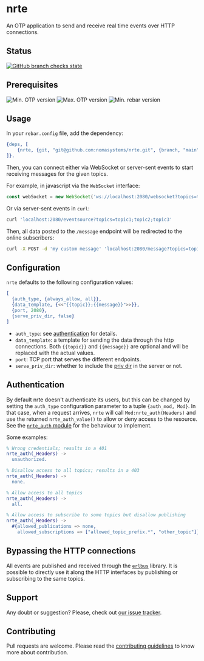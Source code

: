 # nrte

An OTP application to send and receive real time events over HTTP connections.

## Status
[![GitHub branch checks state](https://github.com/nomasystems/nrte/actions/workflows/ci.yml/badge.svg)](https://github.com/nomasystems/nrte/actions/workflows/ci.yml)


## Prerequisites

![Min. OTP version](https://img.shields.io/badge/min._OTP-25.3.2-blue)
![Max. OTP version](https://img.shields.io/badge/max._OTP-26-blue)
![Min. rebar version](https://img.shields.io/badge/min._rebar-3.22.X-blue)

## Usage

In your `rebar.config` file, add the dependency:
```erl
{deps, [
    {nrte, {git, "git@github.com:nomasystems/nrte.git", {branch, "main"}}}
]}.
```

Then, you can connect either via WebSocket or server-sent events to start receiving messages for the given topics.

For example, in javascript via the `WebSocket` interface:
```js
const webSocket = new WebSocket('ws://localhost:2080/websocket?topics=topic1;topic2;topic3');
```

Or via server-sent events in `curl`:
```sh
curl 'localhost:2080/eventsource?topics=topic1;topic2;topic3'
```

Then, all data posted to the `/message` endpoint will be redirected to the online subscribers:
```sh
curl -X POST -d 'my custom message' 'localhost:2080/message?topics=topic1'
```

## Configuration

`nrte` defaults to the following configuration values:
```erl
[
  {auth_type, {always_allow, all}},
  {data_template, {<<"{{topic}};{{message}}">>}},
  {port, 2080},
  {serve_priv_dir, false}
]
```

* `auth_type`: see [authentication](#authentication) for details.
* `data_template`: a template for sending the data through the http connections. Both `{{topic}}` and `{{message}}` are optional and will be replaced with the actual values.
* `port`: TCP port that serves the different endpoints.
* `serve_priv_dir`: whether to include the [priv dir](/priv/) in the server or not.

## Authentication

By default nrte doesn't authenticate its users, but this can be changed by setting the `auth_type` configuration parameter to a tuple `{auth_mod, Mod}`. In that case, when a request arrives, `nrte` will call `Mod:nrte_auth(Headers)` and use the returned `nrte_auth_value()` to allow or deny access to the resource. See the [`nrte_auth` module](/src/nrte_auth.erl) for the behaviour to implement.

Some examples:
```erl
% Wrong credentials; results in a 401
nrte_auth(_Headers) ->
  unauthorized.

% Disallow access to all topics; results in a 403
nrte_auth(_Headers) ->
  none.

% Allow access to all topics
nrte_auth(_Headers) ->
  all.

% Allow access to subscribe to some topics but disallow publishing
nrte_auth(_Headers) ->
  #{allowed_publications => none,
    allowed_subscriptions => ["allowed_topic_prefix.*", "other_topic"]}.
```

## Bypassing the HTTP connections

All events are published and received through the [`erlbus`](https://github.com/cabol/erlbus) library. It is possible to directly use it along the HTTP interfaces by publishing or subscribing to the same topics.

## Support

Any doubt or suggestion? Please, check out [our issue tracker](https://github.com/nomasystems/nrte/issues).

## Contributing

Pull requests are welcome. Please read the [contributing guidelines](CONTRIBUTING.md) to know more about contribution.
